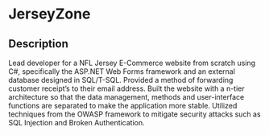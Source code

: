 # JerseyZone
## Description
Lead developer for a NFL Jersey E-Commerce website from scratch using C#, specifically the ASP.NET Web Forms framework and an external database designed in SQL/T-SQL. Provided a method of forwarding customer receipt’s to their email address. Built the website with a n-tier architecture so that the data
management, methods and user-interface functions are separated to make the application more stable. Utilized techniques from the OWASP framework to mitigate security attacks such as SQL Injection and
Broken Authentication.
